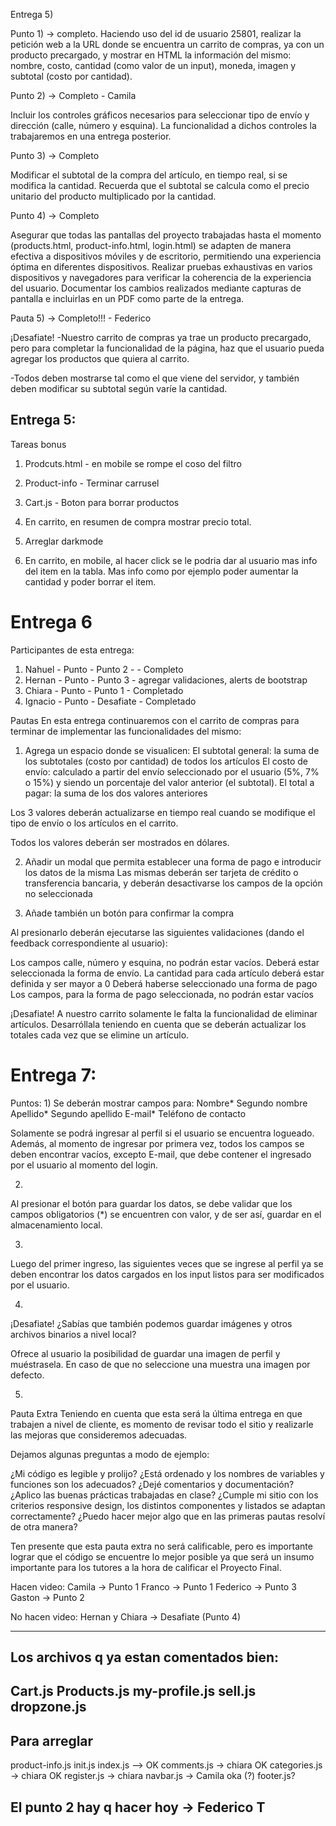 Entrega 5)

Punto 1) ->  completo.
Haciendo uso del id de usuario 25801, realizar la petición web a la URL donde se encuentra un carrito de compras, ya con un producto precargado, y mostrar en HTML la información del mismo: nombre, costo, cantidad (como valor de un input), moneda, imagen y subtotal (costo por cantidad).


Punto 2) -> Completo - Camila

Incluir los controles gráficos necesarios para seleccionar tipo de envío y dirección (calle, número y esquina). La funcionalidad a dichos controles la trabajaremos en una entrega posterior.


Punto 3) -> Completo 

Modificar el subtotal de la compra del artículo, en tiempo real, si se modifica la cantidad. Recuerda que el subtotal se calcula como el precio unitario del producto multiplicado por la cantidad.


Punto 4) -> Completo

Asegurar que todas las pantallas del proyecto trabajadas hasta el momento (products.html, product-info.html, login.html) se adapten de manera efectiva a dispositivos móviles y de escritorio, permitiendo una experiencia óptima en diferentes dispositivos. 
Realizar pruebas exhaustivas en varios dispositivos y navegadores para verificar la coherencia de la experiencia del usuario. Documentar los cambios realizados mediante capturas de pantalla e incluirlas en un PDF como parte de la entrega.


Pauta 5) -> Completo!!! - Federico

¡Desafiate!
-Nuestro carrito de compras ya trae un producto precargado, pero para completar la funcionalidad de la página, haz que el usuario pueda agregar los productos que quiera al carrito.

-Todos deben mostrarse tal como el que viene del servidor, y también deben modificar su subtotal según varíe la cantidad.


Entrega 5:
--------------------

Tareas bonus

1) Prodcuts.html - en mobile se rompe el coso del filtro

2) Product-info - Terminar carrusel

3) Cart.js - Boton para borrar productos

4) En carrito, en resumen de compra mostrar precio total.

5) Arreglar darkmode

6) En carrito, en mobile, al hacer click se le podria dar al usuario mas info del item en la tabla. Mas info como por ejemplo poder aumentar la cantidad y poder borrar el item.


Entrega 6
================================================================================

Participantes de esta entrega:
1) Nahuel  - Punto - Punto 2 - - Completo
2) Hernan  - Punto - Punto 3 - agregar validaciones, alerts de bootstrap
3) Chiara  - Punto - Punto 1 - Completado
4) Ignacio - Punto - Desafiate - Completado

Pautas
En esta entrega continuaremos con el carrito de compras para terminar de implementar las funcionalidades del mismo:

1) Agrega un espacio donde se visualicen:
El subtotal general: la suma de los subtotales (costo por cantidad) de todos los artículos
El costo de envío: calculado a partir del envío seleccionado por el usuario (5%, 7% o 15%) y siendo un porcentaje del valor anterior (el subtotal).
El total a pagar: la suma de los dos valores anteriores

Los 3 valores deberán actualizarse en tiempo real cuando se modifique el tipo de envío o los artículos en el carrito.

Todos los valores deberán ser mostrados en dólares.


2) Añadir un modal que permita establecer una forma de pago e introducir los datos de la misma
Las mismas deberán ser tarjeta de crédito o transferencia bancaria, y deberán desactivarse los campos de la opción no seleccionada


3) Añade también un botón para confirmar la compra

Al presionarlo deberán ejecutarse las siguientes validaciones (dando el feedback correspondiente al usuario):

Los campos calle, número y esquina, no podrán estar vacíos.
Deberá estar seleccionada la forma de envío.
La cantidad para cada artículo deberá estar definida y ser mayor a 0
Deberá haberse seleccionado una forma de pago
Los campos, para la forma de pago seleccionada, no podrán estar vacíos

¡Desafiate!
A nuestro carrito solamente le falta la funcionalidad de eliminar artículos.
Desarróllala teniendo en cuenta que se deberán actualizar los totales cada vez que se elimine un artículo.


Entrega 7:
================================================================================

Puntos:
1) 
Se deberán mostrar campos para:
Nombre*
Segundo nombre
Apellido*
Segundo apellido
E-mail*
Teléfono de contacto

Solamente se podrá ingresar al perfil si el usuario se encuentra logueado. Además, al momento de ingresar por primera vez, todos los campos se deben encontrar vacíos, excepto E-mail, que debe contener el ingresado por el usuario al momento del login.

2) 
Al presionar el botón para guardar los datos, se debe validar que los 
campos obligatorios (*) se encuentren con valor, y de ser así, guardar en el almacenamiento local.

3) 
Luego del primer ingreso, las siguientes veces que se ingrese al perfil ya se 
deben encontrar los datos cargados en los input listos para ser modificados por el usuario.

4) 
¡Desafiate!
¿Sabías que también podemos guardar imágenes y otros archivos binarios a nivel local?

Ofrece al usuario la posibilidad de guardar una imagen de perfil y muéstrasela. En caso de que no seleccione una muestra una imagen por defecto. 

5) 
Pauta Extra
Teniendo en cuenta que esta será la última entrega en que trabajen a nivel de cliente, 
es momento de revisar todo el sitio y realizarle las mejoras que consideremos adecuadas. 

Dejamos algunas preguntas a modo de ejemplo:

¿Mi código es legible y prolijo?
¿Está ordenado y los nombres de variables y funciones son los adecuados?
¿Dejé comentarios y documentación?
¿Aplico las buenas prácticas trabajadas en clase?
¿Cumple mi sitio con los criterios responsive design, los distintos componentes y listados se adaptan correctamente?
¿Puedo hacer mejor algo que en las primeras pautas resolví de otra manera?

Ten presente que esta pauta extra no será calificable, pero es importante lograr que el código se encuentre lo mejor posible ya que será un insumo importante para los tutores a la hora de calificar el Proyecto Final.


Hacen video:
Camila      -> Punto 1
Franco      -> Punto 1
Federico    -> Punto 3
Gaston      -> Punto 2


No hacen video:
Hernan y Chiara -> Desafiate (Punto 4)


-----------------------------------------------------


## Los archivos q ya estan comentados bien:
Cart.js
Products.js
my-profile.js
sell.js
dropzone.js
---------------------------------------------------------

## Para arreglar
product-info.js
init.js 
index.js --> OK
comments.js    ->  chiara  OK 
categories.js  ->  chiara  OK 
register.js    ->  chiara 
navbar.js  ->  Camila oka (?)
footer.js?

## El punto 2 hay q hacer hoy -> Federico T